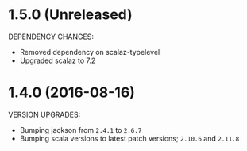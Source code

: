 # 1.5.0 (Unreleased)

DEPENDENCY CHANGES:

- Removed dependency on scalaz-typelevel
- Upgraded scalaz to 7.2

# 1.4.0 (2016-08-16)

VERSION UPGRADES:

- Bumping jackson from `2.4.1` to `2.6.7`
- Bumping scala versions to latest patch versions; `2.10.6` and `2.11.8`

